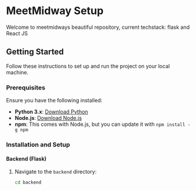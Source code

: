 # MeetMidway Setup

Welcome to meetmidways beautiful repository, current techstack: flask and React JS

## Getting Started

Follow these instructions to set up and run the project on your local machine.

### Prerequisites

Ensure you have the following installed:

- **Python 3.x**: [Download Python](https://www.python.org/downloads/)
- **Node.js**: [Download Node.js](https://nodejs.org/en/download/)
- **npm**: This comes with Node.js, but you can update it with `npm install -g npm`

### Installation and Setup

#### Backend (Flask)

1. Navigate to the `backend` directory:
   ```bash
   cd backend
